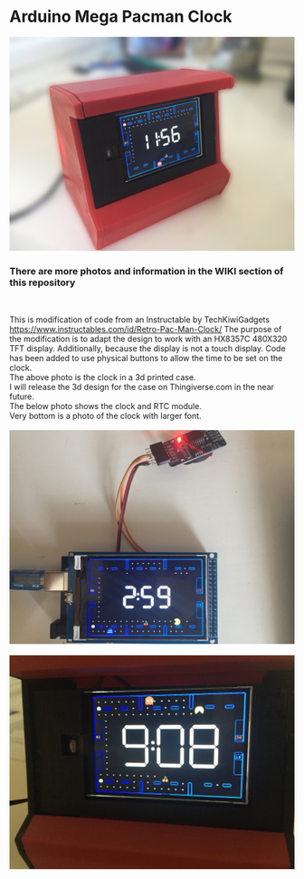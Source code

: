 # Arduino Mega Pacman Clock
![Client Photo](https://github.com/bonnette/Pac_Clock/blob/master/photos/pac_all_front.jpg)
<br/>
### There are more photos and information in the WIKI section of this repository
<br/>

This is modification of code from an Instructable by TechKiwiGadgets https://www.instructables.com/id/Retro-Pac-Man-Clock/
The purpose of the modification is to adapt the design to work with an HX8357C 480X320 TFT display.
Additionally, because the display is not a touch display. Code has been added to use physical buttons to allow the time to be set on the clock.
<br />
The above photo is the clock in a 3d printed case. <br/>I will release the 3d design for the case on Thingiverse.com in the near future.
<br />
The below photo shows the clock and RTC module.<br/>
Very bottom is a photo of the clock with larger font.
<br /><br />
![Client Photo](https://github.com/bonnette/Pac_Clock/blob/master/photos/pac_clock_rtc.jpg)
<br /><br />
![Client Photo](https://github.com/bonnette/Pac_Clock/blob/master/photos/pac_clock_LF.jpg)
